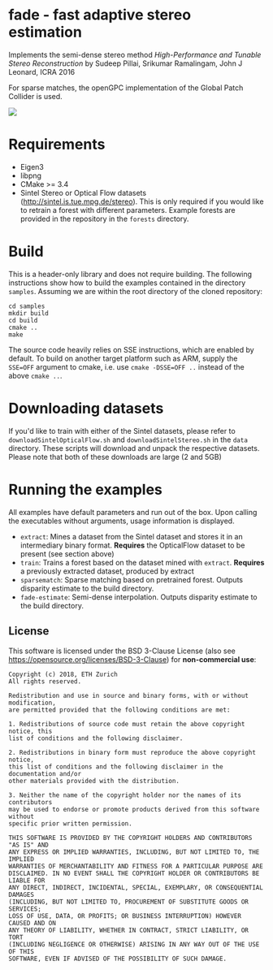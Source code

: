 fade - fast adaptive stereo estimation 
===

Implements the semi-dense stereo method *High-Performance and Tunable Stereo Reconstruction* by Sudeep Pillai, Srikumar Ramalingam, 
John J Leonard, ICRA 2016
 
For sparse matches, the openGPC implementation of the Global Patch Collider is used.

![](fade.gif)
# Requirements
- Eigen3
- libpng
- CMake >= 3.4
- Sintel Stereo or Optical Flow datasets (http://sintel.is.tue.mpg.de/stereo).
This is only required if you would like to retrain a forest with different parameters.
Example forests are provided in the repository in the `forests` directory.

# Build
This is a header-only library and does not require building. 
The following instructions show how to build the examples contained in the directory `samples`.
Assuming we are within the root directory of the cloned repository:

```
cd samples
mkdir build
cd build
cmake ..
make 
```
The source code heavily relies on SSE instructions, which are enabled by default.
To build on another target platform such as ARM, supply the `SSE=OFF` argument to cmake, i.e.
use `cmake -DSSE=OFF ..` instead of the above `cmake ..`.

# Downloading datasets
If you'd like to train with either of the Sintel datasets, please refer to
`downloadSintelOpticalFlow.sh` and `downloadSintelStereo.sh` in the `data` directory.
These scripts will download and unpack the respective datasets. Please note
that both of these downloads are large (2 and 5GB)

# Running the examples
All examples have default parameters and run out of the box. Upon calling
the executables without arguments, usage information is displayed.

- `extract`: Mines a dataset from the Sintel dataset and stores it in an intermediary 
binary format. **Requires** the OpticalFlow dataset to be present (see section above)
- `train`: Trains a forest based on the dataset mined with `extract`.
**Requires** a previously extracted dataset, produced by extract
- `sparsematch`: Sparse matching based on pretrained forest. Outputs disparity estimate
to the build directory.
- `fade-estimate`: Semi-dense interpolation. Outputs disparity estimate to the build directory.


## License 
This software is licensed under the BSD 3-Clause License 
(also see https://opensource.org/licenses/BSD-3-Clause) for **non-commercial use**:

    Copyright (c) 2018, ETH Zurich
    All rights reserved.
    
    Redistribution and use in source and binary forms, with or without modification, 
    are permitted provided that the following conditions are met:
    
    1. Redistributions of source code must retain the above copyright notice, this 
    list of conditions and the following disclaimer.
    
    2. Redistributions in binary form must reproduce the above copyright notice, 
    this list of conditions and the following disclaimer in the documentation and/or 
    other materials provided with the distribution.
    
    3. Neither the name of the copyright holder nor the names of its contributors 
    may be used to endorse or promote products derived from this software without 
    specific prior written permission.
    
    THIS SOFTWARE IS PROVIDED BY THE COPYRIGHT HOLDERS AND CONTRIBUTORS "AS IS" AND 
    ANY EXPRESS OR IMPLIED WARRANTIES, INCLUDING, BUT NOT LIMITED TO, THE IMPLIED 
    WARRANTIES OF MERCHANTABILITY AND FITNESS FOR A PARTICULAR PURPOSE ARE 
    DISCLAIMED. IN NO EVENT SHALL THE COPYRIGHT HOLDER OR CONTRIBUTORS BE LIABLE FOR 
    ANY DIRECT, INDIRECT, INCIDENTAL, SPECIAL, EXEMPLARY, OR CONSEQUENTIAL DAMAGES 
    (INCLUDING, BUT NOT LIMITED TO, PROCUREMENT OF SUBSTITUTE GOODS OR SERVICES; 
    LOSS OF USE, DATA, OR PROFITS; OR BUSINESS INTERRUPTION) HOWEVER CAUSED AND ON 
    ANY THEORY OF LIABILITY, WHETHER IN CONTRACT, STRICT LIABILITY, OR TORT 
    (INCLUDING NEGLIGENCE OR OTHERWISE) ARISING IN ANY WAY OUT OF THE USE OF THIS 
    SOFTWARE, EVEN IF ADVISED OF THE POSSIBILITY OF SUCH DAMAGE.

